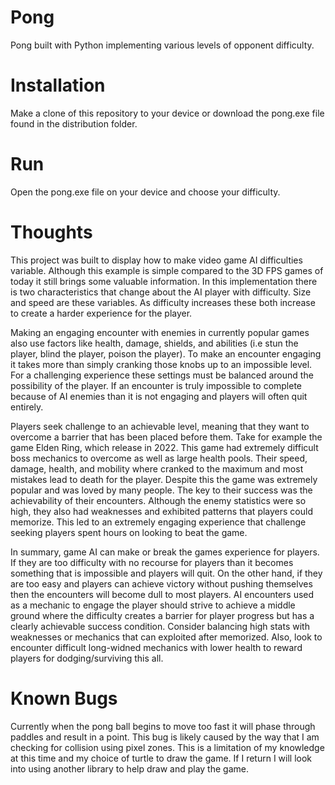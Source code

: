 # Pong
Pong built with Python implementing various levels of opponent difficulty. 

# Installation
Make a clone of this repository to your device or download the pong.exe file found in the distribution folder.

# Run
Open the pong.exe file on your device and choose your difficulty.

# Thoughts
This project was built to display how to make video game AI difficulties variable. Although this example is simple
compared to the 3D FPS games of today it still brings some valuable information. In this implementation there is 
two characteristics that change about the AI player with difficulty. Size and speed are these variables. As
difficulty increases these both increase to create a harder experience for the player. 

Making an engaging encounter with enemies in currently popular games also use factors like health, damage, shields,
and abilities (i.e stun the player, blind the player, poison the player). To make an encounter engaging it takes
more than simply cranking those knobs up to an impossible level. For a challenging experience these settings must
be balanced around the possibility of the player. If an encounter is truly impossible to complete because of AI
enemies than it is not engaging and players will often quit entirely. 

Players seek challenge to an achievable level, meaning that they want to overcome a barrier that has been placed
before them. Take for example the game Elden Ring, which release in 2022. This game had extremely difficult boss
mechanics to overcome as well as large health pools. Their speed, damage, health, and mobility where cranked to
the maximum and most mistakes lead to death for the player. Despite this the game was extremely popular and 
was loved by many people. The key to their success was the achievability of their encounters. Although the enemy
statistics were so high, they also had weaknesses and exhibited patterns that players could memorize. This led
to an extremely engaging experience that challenge seeking players spent hours on looking to beat the game. 

In summary, game AI can make or break the games experience for players. If they are too difficulty with no recourse
for players than it becomes something that is impossible and players will quit. On the other hand, if they are too
easy and players can achieve victory without pushing themselves then the encounters will become dull to most players.
AI encounters used as a mechanic to engage the player should strive to achieve a middle ground where the difficulty 
creates a barrier for player progress but has a clearly achievable success condition. Consider balancing high stats
with weaknesses or mechanics that can exploited after memorized. Also, look to encounter difficult long-widned 
mechanics with lower health to reward players for dodging/surviving this all. 

# Known Bugs
Currently when the pong ball begins to move too fast it will phase through paddles and result in a point. This bug is
likely caused by the way that I am checking for collision using pixel zones. This is a limitation of my knowledge at 
this time and my choice of turtle to draw the game. If I return I will look into using another library to help draw
and play the game. 
